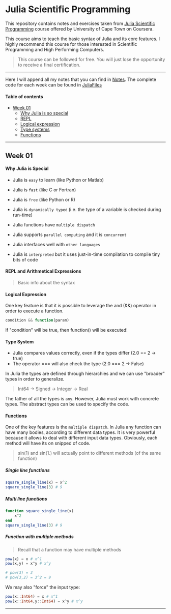 # Julia Scientific Programming

This repository contains notes and exercises taken from [Julia Scientific Programming](https://www.coursera.org/learn/julia-programming/home/week/1) course offered by University of Cape Town on Coursera. 

This course aims to teach the basic syntax of Julia and its core features. I highly recommend this course for those interested in Scientific Programming and High Performing Computers. 

> This course can be followed for free. You will just lose the opportunity to receive a final certification.

----

Here I will append all my notes that you can find in [Notes](Notes). The complete code for each week can be found in [JuliaFiles](JuliaFiles)

#### Table of contents

- [Week 01](w1)
  - [Why Julia is so special](w1_why)
  - [REPL](why_repl)
  - [Logical expression](w1_logical_expression)
  - [Type systems](w1_type_systems)
  - [Functions](w1_functions)
  
----

<a name="w1" />

## Week 01 

<a name="w1_why" />

#### Why Julia is Special

* Julia is `easy` to learn (like Python or Matlab)
* Julia is `fast` (like C or Fortran)
* Julia is `free` (like Python or R)

* Julia is `dynamically typed` (i.e. the type of a variable is checked during run-time)
* Julia functions have `multiple dispatch`
* Julia supports `parallel computing` and it is `concurrent`
* Julia interfaces well with `other languages`

* Julia is `interpreted` but it uses just-in-time compilation to compile tiny bits of code

<a name="w1_repl"/>

#### REPL and Arithmetical Expressions

> Basic info about the syntax

<a name="w1_logical_expression"/>

#### Logical Expression

One key feature is that it is possible to leverage the and (&&) operator in order to execute a function.

```julia
condition && function(param)
```

If "condition" will be true, then function() will be executed!

<a name="w1_type_systems"/>

#### Type System
* Julia compares values correctly, even if the types differ (2.0 == 2 -> true)
* The operator === will also check the type (2.0 === 2 -> False)

In Julia the types are defined through hierarchies and we can use "broader" types in order to generalize.

> Int64 -> Signed -> Integer -> Real

The father of all the types is `any`. However, Julia must work with concrete types. The abstract types can be used to specify the code. 

<a name="w1_functions"/>

#### Functions

One of the key features is the `multiple dispatch`. In Julia any function can have many bodies, according to different data types. It is very powerful because it allows to deal with different input data types. Obviously, each method will have its on snipped of code. 

> sin(1) and sin(1.) will actually point to different methods (of the same function)

##### Single line functions
```julia
square_single_line(x) = x^2
square_single_line(3) # 9 
```

##### Multi line functions
```julia
function square_single_line(x)
    x^2
end
square_single_line(3) # 9
```

##### Function with multiple methods

> Recall that a function may have multiple methods

```julia
pow(x) = x # x^1
pow(x,y) = x^y # x^y

# pow(3) = 3
# pow(3,2) = 3^2 = 9
```

We may also "force" the input type:

```julia
pow(x::Int64) = x # x^1
pow(x::Int64,y::Int64) = x^y # x^y
```

----


